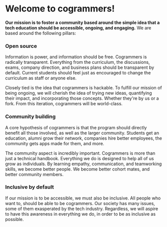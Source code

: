 # Welcome to cogrammers!

**Our mission is to foster a community based around the simple idea that a tech education should be accessible, ongoing, and engaging.** We are based around the following pillars:

### Open source
Information is power, and information should be free. Cogrammers is radically transparent. Everything from the curriculum, the discussions, exams, company direction, and business plans should be transparent by default. Current students should feel just as encouraged to change the curriculum as staff or anyone else.

Closely tied is the idea that cogrammers is hackable. To fulfill our mission of being ongoing, we will cherish the idea of trying new ideas, quantifying their impact, and incorporating those concepts. Whether they're by us or a fork. From this iteration, cogrammers will be world-class.

### Community building
A core hypothesis of cogrammers is that the program should directly benefit all those involved, as well as the larger community. Students get an education, alumni grow their network, companies hire better employees, the community gets apps made for them, and more.

The community aspect is incredibly important. Cogrammers is more than just a technical handbook. Everything we do is designed to help all of us grow as individuals. By learning empathy, communication, and teamworking skills, we become better people. We become better cohort mates, and better community members.

### Inclusive by default
If our mission is to be accessible, we must also be inclusive. All people who want to, should be able to be cogrammers. Our society has many issues, some of them exasperated by the tech industry. Regardless, we will aspire to have this awareness in everything we do, in order to be as inclusive as possible.
